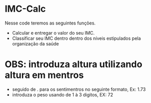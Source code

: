 # IMC-Calc
Nesse code teremos as seguintes funções.
- Calcular e entregar o valor do seu IMC.
- Classificar seu IMC dentro dentro dos 
níveis estipulados pela organização da saúde

# OBS: introduza altura utilizando altura em mentros 
- seguido de . para os sentimentros no seguinte formato, Ex: 1.73
- introduza o peso usando de 1 à 3 digitos, EX: 72
